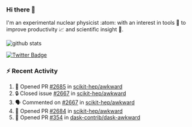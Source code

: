 ### Hi there 👋 

I'm an experimental nuclear physicist :atom: with an interest in tools :wrench: to improve productivity :chart_with_upwards_trend: and scientific insight :telescope:.

![github stats](https://github-readme-stats.vercel.app/api?username=agoose77&show_icons=true&hide_rank=true&hide_title=true&bg_color=30,e76445,904e95&text_color=efe3ec&icon_color=efe3ec)
<!--
**agoose77/agoose77** is a ✨ _special_ ✨ repository because its `README.md` (this file) appears on your GitHub profile.

Here are some ideas to get you started:

- 🔭 I’m currently working on ...
- 🌱 I’m currently learning ...
- 👯 I’m looking to collaborate on ...
- 🤔 I’m looking for help with ...
- 💬 Ask me about ...
- 📫 How to reach me: ...
- 😄 Pronouns: ...
- ⚡ Fun fact: ...
-->

[![Twitter Badge](https://img.shields.io/twitter/follow/agoose77?style=flat-square&logo=Twitter&logoColor=white&color=cornflowerblue)](https://twitter.com/agoose77)

### :zap: Recent Activity

<!--START_SECTION:activity-->
1. 💪 Opened PR [#2685](https://github.com/scikit-hep/awkward/pull/2685) in [scikit-hep/awkward](https://github.com/scikit-hep/awkward)
2. 🔒 Closed issue [#2667](https://github.com/scikit-hep/awkward/issues/2667) in [scikit-hep/awkward](https://github.com/scikit-hep/awkward)
3. 🗣 Commented on [#2667](https://github.com/scikit-hep/awkward/issues/2667#issuecomment-1702699485) in [scikit-hep/awkward](https://github.com/scikit-hep/awkward)
4. 💪 Opened PR [#2684](https://github.com/scikit-hep/awkward/pull/2684) in [scikit-hep/awkward](https://github.com/scikit-hep/awkward)
5. 💪 Opened PR [#354](https://github.com/dask-contrib/dask-awkward/pull/354) in [dask-contrib/dask-awkward](https://github.com/dask-contrib/dask-awkward)
<!--END_SECTION:activity-->
